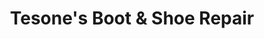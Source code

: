 ---
title: "Tesone's Boot & Shoe Repair"
url: /boardman/tesones-boot-and-shoe-repair/
shop: shoes
---